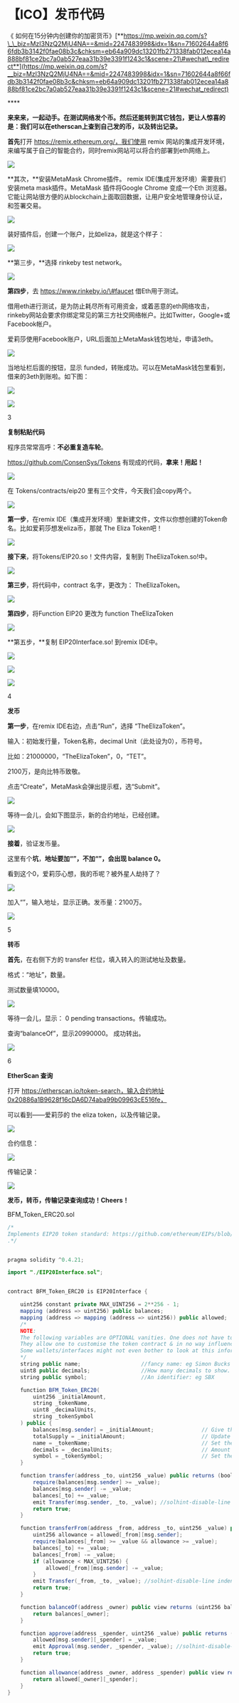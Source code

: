 # 【ICO】发币代码

《 如何在15分钟内创建你的加密货币》[**https://mp.weixin.qq.com/s?\_\_biz=MzI3NzQ2MjU4NA==&mid=2247483998&idx=1&sn=71602644a8f66fdb3b3142f0fae08b3c&chksm=eb64a909dc13201fb271338fab012ecea14a888bf81ce2bc7a0ab527eaa31b39e3391f1243c1&scene=21\#wechat\_redirect**](https://mp.weixin.qq.com/s?__biz=MzI3NzQ2MjU4NA==&mid=2247483998&idx=1&sn=71602644a8f66fdb3b3142f0fae08b3c&chksm=eb64a909dc13201fb271338fab012ecea14a888bf81ce2bc7a0ab527eaa31b39e3391f1243c1&scene=21#wechat_redirect)  


\*\*\*\*

**来来来，一起动手。在测试网络发个币。然后还能转到其它钱包，更让人惊喜的是：我们可以在etherscan上查到自己发的币，以及转出记录。**

**首先**打开 https://remix.ethereum.org/，我们使用 remix 网站的集成开发环境，来编写属于自己的智能合约，同时remix网站可以将合约部署到eth网络上。

![](https://mmbiz.qpic.cn/mmbiz_png/O8Vz4KCqibjCYx9tOibevdTVUDicWqecDhAiaT10oOzXFbsO5yjzQtahNVjMS4wAqhfYJ8dgcibv8TvibBC4XGSfOYOg/640?wx_fmt=png&tp=webp&wxfrom=5&wx_lazy=1&wx_co=1)

**其次，**安装MetaMask Chrome插件。 remix IDE\(集成开发环境）需要我们安装meta mask插件。MetaMask 插件将Google Chrome 变成一个Eth 浏览器。它能让网站很方便的从blockchain上面取回数据，让用户安全地管理身份认证，和签署交易。

![](https://mmbiz.qpic.cn/mmbiz_png/O8Vz4KCqibjCYx9tOibevdTVUDicWqecDhAWXu25Eh8VwEd6yz8gPmqPp2E4mTTroxW5YoAVL5QicJhwAs0S8xWNkg/640?wx_fmt=png&tp=webp&wxfrom=5&wx_lazy=1&wx_co=1)

装好插件后，创建一个账户，比如eliza，就是这个样子：

![](https://mmbiz.qpic.cn/mmbiz_png/O8Vz4KCqibjCYx9tOibevdTVUDicWqecDhABKJUbKMic4EKo8TCF3AtIckzccDpZTosLqCdfKyvzxdoM12GUicAymQw/640?wx_fmt=png&tp=webp&wxfrom=5&wx_lazy=1&wx_co=1)

**第三步，**选择 rinkeby test network。

![](https://mmbiz.qpic.cn/mmbiz_png/O8Vz4KCqibjCYx9tOibevdTVUDicWqecDhAX9Q2VSfCvhAUyLicAiaBwE7JKYaQnpg2ibkNpoJoIBCaDPjVfSLsgWibIA/640?wx_fmt=png&tp=webp&wxfrom=5&wx_lazy=1&wx_co=1)

**第四步**，去 https://www.rinkeby.io/\#faucet 借Eth用于测试。

借用eth进行测试，是为防止耗尽所有可用资金，或着恶意的eth网络攻击，rinkeby网站会要求你绑定常见的第三方社交网络帐户。比如Twitter，Google+或Facebook帐户。 

爱莉莎使用Facebook账户，URL后面加上MetaMask钱包地址，申请3eth。

![](https://mmbiz.qpic.cn/mmbiz_png/O8Vz4KCqibjCYx9tOibevdTVUDicWqecDhA6ILBBMxX30QNicGziahA53mrkntGN2A5YYYMWXgkJT5Aoq5PkWV9nGXQ/640?wx_fmt=png&tp=webp&wxfrom=5&wx_lazy=1&wx_co=1)

当地址栏后面的按钮，显示 funded，转账成功。可以在MetaMask钱包里看到，借来的3eth到账啦。如下图：

![](https://mmbiz.qpic.cn/mmbiz_png/O8Vz4KCqibjCYx9tOibevdTVUDicWqecDhAtOPcfMSk6KibanIRxN5ZzRicu8QbQwMk7ZamicNAicvyDkwicTQgULY18CA/640?wx_fmt=png&tp=webp&wxfrom=5&wx_lazy=1&wx_co=1)

![](https://mmbiz.qpic.cn/mmbiz_png/O8Vz4KCqibjCYx9tOibevdTVUDicWqecDhAQSMYCNFv39auI69Pt5goeyibkX6P1s7nCrWZ2KlwaGGibQDKy3Q8M1QQ/640?wx_fmt=png&tp=webp&wxfrom=5&wx_lazy=1&wx_co=1)

3

**复制粘贴代码**

程序员常常高呼：**不必重复造车轮**。

https://github.com/ConsenSys/Tokens 有现成的代码，**拿来！用起！**

![](https://mmbiz.qpic.cn/mmbiz_png/O8Vz4KCqibjCYx9tOibevdTVUDicWqecDhAYtiayYLdlJysrowvEzn0aGIXs2SIb7sJLuIfVWaPKbG42LVUlwUWRfw/640?wx_fmt=png&tp=webp&wxfrom=5&wx_lazy=1&wx_co=1)

在 Tokens/contracts/eip20 里有三个文件，今天我们会copy两个。

![](https://mmbiz.qpic.cn/mmbiz_png/O8Vz4KCqibjCYx9tOibevdTVUDicWqecDhAoWdderv9iaSppFDrIdibibvrE5gMo3GepEXKqffv4uKiaxr98VDKvFicaVg/640?wx_fmt=png&tp=webp&wxfrom=5&wx_lazy=1&wx_co=1)

**第一步**，在remix IDE（集成开发环境）里新建文件，文件以你想创建的Token命名。比如爱莉莎想发eliza币，那就 The Eliza Token吧！

![](https://mmbiz.qpic.cn/mmbiz_png/O8Vz4KCqibjCYx9tOibevdTVUDicWqecDhA7UkyOWQ5j5BCUOPnOIxfVAOdG48xa6JP7egjze8s3h87v1cXSxYH6w/640?wx_fmt=png&tp=webp&wxfrom=5&wx_lazy=1&wx_co=1)

**接下来**，将Tokens/EIP20.so！文件内容，复制到 TheElizaToken.so!中。

![](https://mmbiz.qpic.cn/mmbiz_png/O8Vz4KCqibjCYx9tOibevdTVUDicWqecDhAl62ibjTaiaeuvNIzreCjqxoiay5PmE1CD7xO1tibwReicU5LuZDkY3guYlA/640?wx_fmt=png&tp=webp&wxfrom=5&wx_lazy=1&wx_co=1)

**第三步**，将代码中，contract 名字，更改为： TheElizaToken。

![](https://mmbiz.qpic.cn/mmbiz_png/O8Vz4KCqibjCYx9tOibevdTVUDicWqecDhALibzgKBatvuktOXNFC1N8l4fpocYlPbiayhOwJzI5QH2cK3vSOOhWGRg/640?wx_fmt=png&tp=webp&wxfrom=5&wx_lazy=1&wx_co=1)

**第四步**，将Function EIP20 更改为 function TheElizaToken

![](https://mmbiz.qpic.cn/mmbiz_png/O8Vz4KCqibjCYx9tOibevdTVUDicWqecDhA7lsIn5nQNQVYmicDh1ZLZSWiaI414lnibbshGNaibwMibg09dav7Ng3yN3w/640?wx_fmt=png&tp=webp&wxfrom=5&wx_lazy=1&wx_co=1)

**第五步，**复制 EIP20Interface.so! 到remix IDE中。

![](https://mmbiz.qpic.cn/mmbiz_png/O8Vz4KCqibjCYx9tOibevdTVUDicWqecDhAsHMf5ZoferdbNicrLvHs3hxhUNlw3VC9yaJk67YGtBPpkxyhOgGTmxQ/640?wx_fmt=png&tp=webp&wxfrom=5&wx_lazy=1&wx_co=1)

![](https://mmbiz.qpic.cn/mmbiz_png/O8Vz4KCqibjCYx9tOibevdTVUDicWqecDhANZ9g0pY8Piap8w7aRiaFQYtIyPPvtZDDfFPBJ7cN2y5yoe3qovia4vkeQ/640?wx_fmt=png&tp=webp&wxfrom=5&wx_lazy=1&wx_co=1)

![](https://mmbiz.qpic.cn/mmbiz_png/O8Vz4KCqibjCYx9tOibevdTVUDicWqecDhA59msdReJ73wg7iaPmOJ0DjH0AYsE6mnVcRSia46CiaSViavs38ya0KqxRQ/640?wx_fmt=png&tp=webp&wxfrom=5&wx_lazy=1&wx_co=1)

4

**发币**

**第一步**，在remix IDE右边，点击“Run”，选择 “TheElizaToken”。

输入：初始发行量，Token名称，decimal Unit（此处设为0），币符号。

比如：21000000，“TheElizaToken”，0，“TET”。

2100万，是向比特币致敬。

点击“Create”，MetaMask会弹出提示框，选“Submit”。

![](https://mmbiz.qpic.cn/mmbiz_png/O8Vz4KCqibjCYx9tOibevdTVUDicWqecDhAVw10vtQDojibZlIjibeShKmZejuL0g8NXIFgXj7bY1nHqlRia0yaibZBfQ/640?wx_fmt=png&tp=webp&wxfrom=5&wx_lazy=1&wx_co=1)

等待一会儿，会如下图显示，新的合约地址，已经创建。

![](https://mmbiz.qpic.cn/mmbiz_png/O8Vz4KCqibjCYx9tOibevdTVUDicWqecDhAl79MwyIl4yODgV8P7MFX1kic8QxibpXxS8MibAZY2Sl7BWPibEUs6nqttQ/640?wx_fmt=png&tp=webp&wxfrom=5&wx_lazy=1&wx_co=1)

**接着**，验证发币量。

这里有个**坑**，**地址要加“”，不加“”，会出现 balance 0。**

看到这个0，爱莉莎心想，我的币呢？被外星人劫持了？

![](https://mmbiz.qpic.cn/mmbiz_png/O8Vz4KCqibjCYx9tOibevdTVUDicWqecDhAicMFWrPCJ6BDibwmKo2q6aYm1IMjsTbn6RjN8olYHSbIjbPfNqpvaTmQ/640?wx_fmt=png&tp=webp&wxfrom=5&wx_lazy=1&wx_co=1)

加入“”，输入地址，显示正确。发币量：2100万。

![](https://mmbiz.qpic.cn/mmbiz_png/O8Vz4KCqibjCYx9tOibevdTVUDicWqecDhAb3Mgo58wcOToGcrqYGKxRkyNS2ibN6jUFs9DMvM9hiaTfzhte8FgHLUg/640?wx_fmt=png&tp=webp&wxfrom=5&wx_lazy=1&wx_co=1)

5

**转币**

**首先**，在右侧下方的 transfer 栏位，填入转入的测试地址及数量。

格式：“地址”，数量。

测试数量填10000。

![](https://mmbiz.qpic.cn/mmbiz_png/O8Vz4KCqibjCYx9tOibevdTVUDicWqecDhAVnmjoN1elB4ggXk6bQ9m0MPtWBkMfU9T6eVlTBO1loCwR1nHvrqiaYQ/640?wx_fmt=png&tp=webp&wxfrom=5&wx_lazy=1&wx_co=1)

等待一会儿，显示： 0 pending transactions。传输成功。

查询“balanceOf”，显示20990000。 成功转出。

![](https://mmbiz.qpic.cn/mmbiz_png/O8Vz4KCqibjCYx9tOibevdTVUDicWqecDhAnriaYwAibs1k4OoliaibhNXvX1KfWL2YmjerTGLS62XtRxrM6Kjr24xK5A/640?wx_fmt=png&tp=webp&wxfrom=5&wx_lazy=1&wx_co=1)

6

**EtherScan 查询**

打开 https://etherscan.io/token-search，输入合约地址0x20886a1B9628f16cDA6D74aba99b09963cE516fe，

可以看到——爱莉莎的 the eliza token，以及传输记录。

![](https://mmbiz.qpic.cn/mmbiz_png/O8Vz4KCqibjCYx9tOibevdTVUDicWqecDhAoaewOaXwNO5uiasBHFJ5DdYbalYcnKK2HbkmiaNmyLtI4akN38oZZk6Q/640?wx_fmt=png&tp=webp&wxfrom=5&wx_lazy=1&wx_co=1)

合约信息：

![](https://mmbiz.qpic.cn/mmbiz_png/O8Vz4KCqibjCYx9tOibevdTVUDicWqecDhAibEibM2YK3TicYkv1AjKz62VL38F7OPDFJs0R7V2FyiaqCKkPNpBJFTxNQ/640?wx_fmt=png&tp=webp&wxfrom=5&wx_lazy=1&wx_co=1)

传输记录：

![](https://mmbiz.qpic.cn/mmbiz_png/O8Vz4KCqibjCYx9tOibevdTVUDicWqecDhAPmgdZc8JicQicy7bl1yr9ljk7ylG8iah70LDWedblmDCfg5W3gIopl6tg/640?wx_fmt=png&tp=webp&wxfrom=5&wx_lazy=1&wx_co=1)

**发币，转币，传输记录查询成功！Cheers！**

BFM\_Token\_ERC20.sol

```java
/*
Implements EIP20 token standard: https://github.com/ethereum/EIPs/blob/master/EIPS/eip-20.md
.*/


pragma solidity ^0.4.21;

import "./EIP20Interface.sol";


contract BFM_Token_ERC20 is EIP20Interface {

    uint256 constant private MAX_UINT256 = 2**256 - 1;
    mapping (address => uint256) public balances;
    mapping (address => mapping (address => uint256)) public allowed;
    /*
    NOTE:
    The following variables are OPTIONAL vanities. One does not have to include them.
    They allow one to customise the token contract & in no way influences the core functionality.
    Some wallets/interfaces might not even bother to look at this information.
    */
    string public name;                   //fancy name: eg Simon Bucks
    uint8 public decimals;                //How many decimals to show.
    string public symbol;                 //An identifier: eg SBX

    function BFM_Token_ERC20(
        uint256 _initialAmount,
        string _tokenName,
        uint8 _decimalUnits,
        string _tokenSymbol
    ) public {
        balances[msg.sender] = _initialAmount;               // Give the creator all initial tokens
        totalSupply = _initialAmount;                        // Update total supply
        name = _tokenName;                                   // Set the name for display purposes
        decimals = _decimalUnits;                            // Amount of decimals for display purposes
        symbol = _tokenSymbol;                               // Set the symbol for display purposes
    }

    function transfer(address _to, uint256 _value) public returns (bool success) {
        require(balances[msg.sender] >= _value);
        balances[msg.sender] -= _value;
        balances[_to] += _value;
        emit Transfer(msg.sender, _to, _value); //solhint-disable-line indent, no-unused-vars
        return true;
    }

    function transferFrom(address _from, address _to, uint256 _value) public returns (bool success) {
        uint256 allowance = allowed[_from][msg.sender];
        require(balances[_from] >= _value && allowance >= _value);
        balances[_to] += _value;
        balances[_from] -= _value;
        if (allowance < MAX_UINT256) {
            allowed[_from][msg.sender] -= _value;
        }
        emit Transfer(_from, _to, _value); //solhint-disable-line indent, no-unused-vars
        return true;
    }

    function balanceOf(address _owner) public view returns (uint256 balance) {
        return balances[_owner];
    }

    function approve(address _spender, uint256 _value) public returns (bool success) {
        allowed[msg.sender][_spender] = _value;
        emit Approval(msg.sender, _spender, _value); //solhint-disable-line indent, no-unused-vars
        return true;
    }

    function allowance(address _owner, address _spender) public view returns (uint256 remaining) {
        return allowed[_owner][_spender];
    }
}
```


